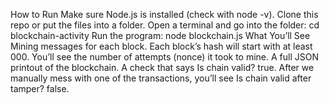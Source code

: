 How to Run
Make sure Node.js is installed (check with node -v).
Clone this repo or put the files into a folder.
Open a terminal and go into the folder:
cd blockchain-activity
Run the program:
node blockchain.js
What You’ll See
Mining messages for each block.
Each block’s hash will start with at least 000.
You’ll see the number of attempts (nonce) it took to mine.
A full JSON printout of the blockchain.
A check that says Is chain valid? true.
After we manually mess with one of the transactions, you’ll see Is chain valid after tamper? false.
